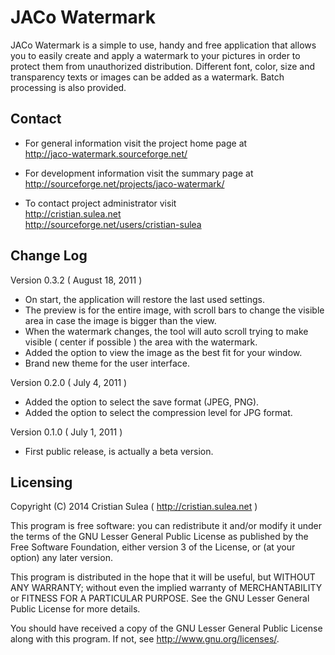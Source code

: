 # JACo Watermark

JACo Watermark is a simple to use, handy and free application that allows you to easily create and apply a watermark to your pictures in order to protect them from unauthorized distribution. Different font, color, size and transparency texts or images can be added as a watermark. Batch processing is also provided.

## Contact

- For general information visit the project home page at  
   http://jaco-watermark.sourceforge.net/

- For development information visit the summary page at  
   http://sourceforge.net/projects/jaco-watermark/

- To contact project administrator visit  
   http://cristian.sulea.net  
   http://sourceforge.net/users/cristian-sulea

## Change Log

Version 0.3.2 ( August 18, 2011 )

 - On start, the application will restore the last used settings.
 - The preview is for the entire image, with scroll bars to change
   the visible area in case the image is bigger than the view.
 - When the watermark changes, the tool will auto scroll
   trying to make visible ( center if possible ) the area with the watermark.
 - Added the option to view the image as the best fit for your window.
 - Brand new theme for the user interface.

Version 0.2.0 ( July 4, 2011 )

 - Added the option to select the save format (JPEG, PNG).
 - Added the option to select the compression level for JPG format.

Version 0.1.0 ( July 1, 2011 )

 - First public release, is actually a beta version.

## Licensing

Copyright (C) 2014 Cristian Sulea ( http://cristian.sulea.net )

This program is free software: you can redistribute it and/or modify
it under the terms of the GNU Lesser General Public License as published by
the Free Software Foundation, either version 3 of the License, or
(at your option) any later version.

This program is distributed in the hope that it will be useful,
but WITHOUT ANY WARRANTY; without even the implied warranty of
MERCHANTABILITY or FITNESS FOR A PARTICULAR PURPOSE.  See the
GNU Lesser General Public License for more details.

You should have received a copy of the GNU Lesser General Public License
along with this program.  If not, see <http://www.gnu.org/licenses/>.
